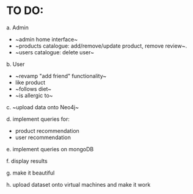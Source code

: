 # TO DO:

a. Admin
- ~admin home interface~
- ~products catalogue: add/remove/update product, remove review~.
- ~users catalogue: delete user~

b. User
- ~revamp "add friend" functionality~
- like product 
- ~follows diet~
- ~is allergic to~

c. ~upload data onto Neo4j~

d. implement queries for:
- product recommendation
- user recommendation
  
e. implement queries on mongoDB

f. display results

g. make it beautiful

h. upload dataset onto virtual machines and make it work
